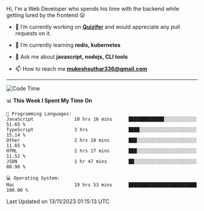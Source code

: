 Hi, I'm a Web Developer who spends his time with the backend while getting lured by the frontend 😜

- 🔭 I’m currently working on **[Quizifer](https://github.com/SutharMukesh/Quizifer/)** and would appreciate any pull requests on it.

- 🌱 I’m currently learning **redis, kubernetes**

- 💬 Ask me about **javascript, nodejs, CLI tools**

- 📫 How to reach me **mukeshsuthar336@gmail.com**

---
<!--START_SECTION:waka-->
![Code Time](http://img.shields.io/badge/Code%20Time-2%2C613%20hrs%2016%20mins-blue)

📊 **This Week I Spent My Time On** 

```text
💬 Programming Languages: 
JavaScript               10 hrs 16 mins      █████████████░░░░░░░░░░░░   51.65 % 
TypeScript               3 hrs               ████░░░░░░░░░░░░░░░░░░░░░   15.14 % 
Other                    2 hrs 18 mins       ███░░░░░░░░░░░░░░░░░░░░░░   11.65 % 
HTML                     2 hrs 17 mins       ███░░░░░░░░░░░░░░░░░░░░░░   11.52 % 
JSON                     1 hr 47 mins        ██░░░░░░░░░░░░░░░░░░░░░░░   08.98 % 

💻 Operating System: 
Mac                      19 hrs 53 mins      █████████████████████████   100.00 % 
```


 Last Updated on 13/11/2023 01:15:13 UTC
<!--END_SECTION:waka-->
